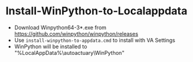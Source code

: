 # Install-WinPython-to-Localappdata
- Download Winpython64-3*.exe from https://github.com/winpython/winpython/releases
- Use `install-winpython-to-appdata.cmd` to install with VA Settings
- WinPython will be installed to "%LocalAppData%\autoactuary\WinPython"
